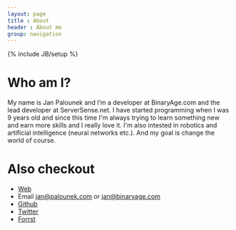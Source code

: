 ```yaml
---
layout: page
title : About
header : About me
group: navigation
---
```

{% include JB/setup %}

# Who am I?
My name is Jan Palounek and I’m a developer at BinaryAge.com and the lead developer at ServerSense.net. I have started programming when I was 9 years old and since this time I'm always trying to learn something new and earn more skills and I really love it. I'm also intested in robotics and artificial intelligence (neural networks etc.). And my goal is change the world of course.

# Also checkout
* [Web](http://palounek.com)
* Email [jan@palounek.com](mailto:jan@palounek.com) or [jan@binaryage.com](mailto:jan@binaryage.com)
* [Github](https://github.com/JPalounek)
* [Twitter](https://twitter.com/#!/janpalounek)
* [Forrst](http://forrst.com/people/JanPalounek)